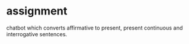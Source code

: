 # assignment
chatbot which converts affirmative to present, present continuous and interrogative sentences. 
